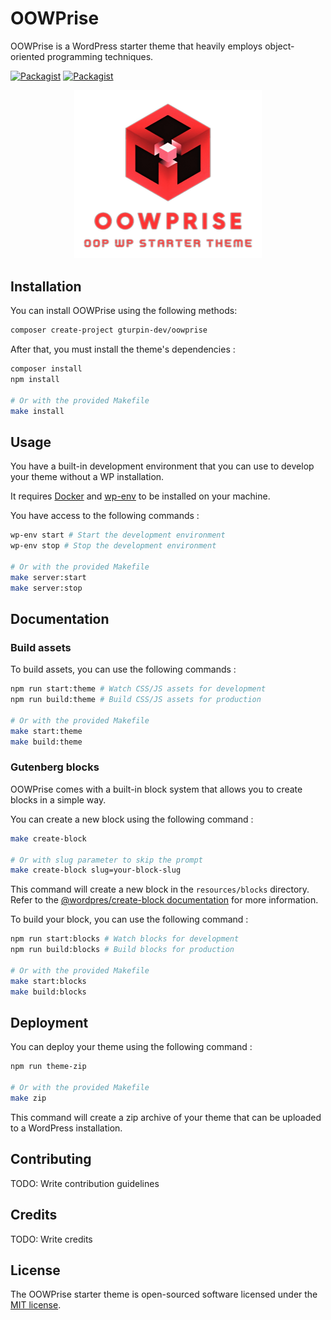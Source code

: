 # OOWPrise
OOWPrise is a WordPress starter theme that heavily employs object-oriented programming techniques.

[![Packagist](https://img.shields.io/packagist/v/gturpin-dev/oowprise.svg)](https://packagist.org/packages/gturpin-dev/oowprise)
[![Packagist](https://img.shields.io/packagist/dt/gturpin-dev/oowprise.svg)](https://packagist.org/packages/gturpin-dev/oowprise)

<p align="center">
  <img width="300" src="./screenshot.png" alt="OOWPrise Logo">
</p>

## Installation

You can install OOWPrise using the following methods:

```sh
composer create-project gturpin-dev/oowprise
```

After that, you must install the theme's dependencies :

```sh
composer install
npm install

# Or with the provided Makefile
make install
```

## Usage

You have a built-in development environment that you can use to develop your theme without a WP installation.

It requires [Docker](https://www.docker.com/) and [wp-env](https://developer.wordpress.org/block-editor/reference-guides/packages/packages-env/) to be installed on your machine.

You have access to the following commands :

```sh
wp-env start # Start the development environment
wp-env stop # Stop the development environment

# Or with the provided Makefile
make server:start
make server:stop
```

## Documentation

### Build assets

To build assets, you can use the following commands :

```sh
npm run start:theme # Watch CSS/JS assets for development
npm run build:theme # Build CSS/JS assets for production

# Or with the provided Makefile
make start:theme
make build:theme
```

### Gutenberg blocks

OOWPrise comes with a built-in block system that allows you to create blocks in a simple way.

You can create a new block using the following command :

```sh
make create-block

# Or with slug parameter to skip the prompt
make create-block slug=your-block-slug
```

This command will create a new block in the `resources/blocks` directory. Refer to the [@wordpres/create-block documentation](https://developer.wordpress.org/block-editor/reference-guides/packages/packages-create-block/) for more information.

To build your block, you can use the following command :

```sh
npm run start:blocks # Watch blocks for development
npm run build:blocks # Build blocks for production

# Or with the provided Makefile
make start:blocks
make build:blocks
```

## Deployment

You can deploy your theme using the following command :

```sh
npm run theme-zip

# Or with the provided Makefile
make zip
```

This command will create a zip archive of your theme that can be uploaded to a WordPress installation.

## Contributing

TODO: Write contribution guidelines

## Credits

TODO: Write credits

## License

The OOWPrise starter theme is open-sourced software licensed under the [MIT license](LICENSE.md).
